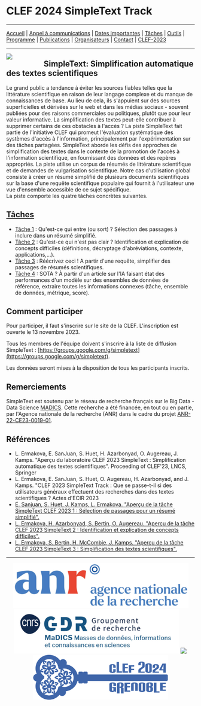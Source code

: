 # CLEF 2024 SimpleText Track

---

[Accueil](./) | [Appel à communications](./CFP) | [Dates importantes](./dates) | [Tâches](./tasks) | [Outils](./tools) | [Programme](./program) | [Publications](./publications) | [Organisateurs](./organizers) | [Contact](./contact) | [CLEF-2023](https://simpletext-project.com/2023/clef/)


---

<img align="left" src="https://github.com/simpletext-madics/2021/blob/main/clef/simpletext-logo-blue.png?raw=true" width="100"/>  

## SimpleText: Simplification automatique des textes scientifiques

Le grand public a tendance à éviter les sources fiables telles que la littérature scientifique en raison de leur langage complexe et du manque de connaissances de base. Au lieu de cela, ils s'appuient sur des sources superficielles et dérivées sur le web et dans les médias sociaux - souvent publiées pour des raisons commerciales ou politiques, plutôt que pour leur valeur informative. La simplification des textes peut-elle contribuer à supprimer certains de ces obstacles à l'accès ? La piste SimpleText fait partie de l'initiative CLEF qui promeut l'évaluation systématique des systèmes d'accès à l'information, principalement par l'expérimentation sur des tâches partagées. SimpleText aborde les défis des approches de simplification des textes dans le contexte de la promotion de l'accès à l'information scientifique, en fournissant des données et des repères appropriés. La piste utilise un corpus de résumés de littérature scientifique et de demandes de vulgarisation scientifique. Notre cas d'utilisation global consiste à créer un résumé simplifié de plusieurs documents scientifiques sur la base d'une requête scientifique populaire qui fournit à l'utilisateur une vue d'ensemble accessible de ce sujet spécifique.  
La piste comporte les quatre tâches concrètes suivantes.
 
## [Tâches](./tasks)
- [Tâche 1](./tasks) : Qu'est-ce qui entre (ou sort) ? Sélection des passages à inclure dans un résumé simplifié.
- [Tâche 2](./tasks) : Qu'est-ce qui n'est pas clair ? Identification et explication de concepts difficiles (définitions, décryptage d'abréviations, contexte, applications,...).
- [Tâche 3](./tasks) : Réécrivez ceci ! A partir d'une requête, simplifier des passages de résumés scientifiques.
- [Tâche 4](./tasks) : SOTA ? À partir d'un article sur l'IA faisant état des performances d'un modèle sur des ensembles de données de référence, extraire toutes les informations connexes (tâche, ensemble de données, métrique, score).

## Comment participer
Pour participer, il faut s'inscrire sur le site de la CLEF. L'inscription est ouverte le 13 novembre 2023.

Tous les membres de l'équipe doivent s'inscrire à la liste de diffusion SimpleText : 
[https://groups.google.com/g/simpletext](https://groups.google.com/g/simpletext). 

Les données seront mises à la disposition de tous les participants inscrits.

## Remerciements  

SimpleText est soutenu par le réseau de recherche français sur le Big Data - Data Science [MADICS](https://www.madics.fr/). Cette recherche a été financée, en tout ou en partie, par l'Agence nationale de la recherche (ANR) dans le cadre du projet [ANR-22-CE23-0019-01](https://anr.fr/Project-ANR-22-CE23-0019).

## Références  

- L. Ermakova, E. SanJuan, S. Huet, H. Azarbonyad, O. Augereau, J. Kamps. "Aperçu du laboratoire CLEF 2023 SimpleText : Simplification automatique des textes scientifiques". Proceeding of CLEF'23, LNCS, Springer
- L. Ermakova, E. SanJuan, S. Huet, O. Augereau, H. Azarbonyad, and J. Kamps. "CLEF 2023 SimpleText Track : Que se passe-t-il si des utilisateurs généraux effectuent des recherches dans des textes scientifiques ? Actes d'ECIR 2023
- [É. Sanjuan, S. Huet, J. Kamps, L. Ermakova. "Aperçu de la tâche SimpleText CLEF 2023 1 : Sélection de passages pour un résumé simplifié".](https://www.dei.unipd.it/~faggioli/temp/CLEF2023-proceedings/paper-238.pdf)
- [L. Ermakova, H. Azarbonyad, S. Bertin, O. Augereau. "Aperçu de la tâche CLEF 2023 SimpleText 2 : Identification et explication de concepts difficiles".](https://www.dei.unipd.it/~faggioli/temp/CLEF2023-proceedings/paper-239.pdf)
- [L. Ermakova, S. Bertin, H. McCombie, J. Kamps. "Aperçu de la tâche CLEF 2023 SimpleText 3 : Simplification des textes scientifiques".](https://www.dei.unipd.it/~faggioli/temp/CLEF2023-proceedings/paper-240.pdf)

---


<div align="center">
 <a href="https://anr.fr/Projet-ANR-22-CE23-0019"><img src="../img/ANR-logo-2021-complet.jpg" height="120"></a> <a href="https://www.madics.fr/actions/simpletext/"><img src="../img/Logo-CNRS-MaDICS.jpg" height="120"></a> <a href="https://www.clef-initiative.eu/"><img src="img/clef-logo.png" height="120"></a> <a href="https://clef2024.clef-initiative.eu/"><img src="../img/clef2024.png" height="120"></a>
</div>
